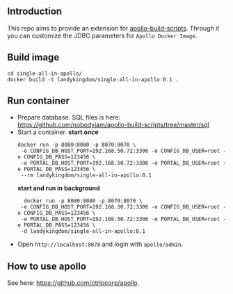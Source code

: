 ## Introduction

This repo aims to provide an extension for [apollo-build-scripts](https://github.com/nobodyiam/apollo-build-scripts).
Through it you can customize the JDBC parameters for `Apollo Docker Image`. 

## Build image
```
cd single-all-in-apollo/
docker build -t landykingdom/single-all-in-apollo:0.1 .
```

## Run container

- Prepare database. SQL files is here: https://github.com/nobodyiam/apollo-build-scripts/tree/master/sql
- Start a container.
  **start once**
  ```
  docker run -p 8080:8080 -p 8070:8070 \
   -e CONFIG_DB_HOST_PORT=192.168.50.72:3306 -e CONFIG_DB_USER=root -e CONFIG_DB_PASS=123456 \
   -e PORTAL_DB_HOST_PORT=192.168.50.72:3306 -e PORTAL_DB_USER=root -e PORTAL_DB_PASS=123456 \
   --rm landykingdom/single-all-in-apollo:0.1
  ```
  **start and run in background**
  ```
    docker run -p 8080:8080 -p 8070:8070 \
   -e CONFIG_DB_HOST_PORT=192.168.50.72:3306 -e CONFIG_DB_USER=root -e CONFIG_DB_PASS=123456 \
   -e PORTAL_DB_HOST_PORT=192.168.50.72:3306 -e PORTAL_DB_USER=root -e PORTAL_DB_PASS=123456 \
   -d landykingdom/single-all-in-apollo:0.1
  ```
- Open `http://localhost:8070` and login with `apollo/admin`.

## How to use apollo

See here: https://github.com/ctripcorp/apollo.